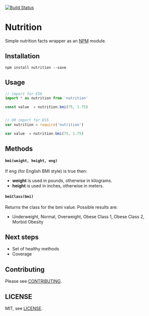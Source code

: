 
[![Build Status](https://travis-ci.org/redblues/node-nutrition.svg?branch=master)](https://travis-ci.org/redblues/node-nutrition)

# Nutrition

Simple nutrition facts wrapper as an [NPM](https://www.npmjs.com/) module.

## Installation

	npm install nutrition --save
	
## Usage

```js
// import for ES6
import * as nutrition from 'nutrition'

const value  = nutrition.bmi(75, 1.75)


// OR import for ES5
var nutrition = require('nutrition')

var value  = nutrition.bmi(75, 1.75)

```

## Methods

#### `bmi(weight, height, eng)`

If eng (for English BMI style) is true then:

- **weight** is used in pounds, otherwise in kilograms.
- **height** is used in inches, otherwise in meters.

#### `bmiClass(bmi)`

Returns the class for the bmi value. Possible results are:

- Underweight, Normal, Overweight, Obese Class 1, Obese Class 2, Morbid Obesity

 

## Next steps

+ Set of healthy methods
+ Coverage 

## Contributing

Please see [CONTRIBUTING](https://github.com/redblues/node-nutrition/blob/master/CONTRIBUTING.md).

## LICENSE

MIT, see [LICENSE](https://github.com/redblues/node-nutrition/blob/master/LICENSE).


